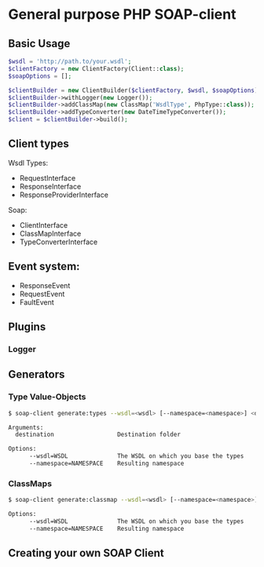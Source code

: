 # General purpose PHP SOAP-client

## Basic Usage
```php
$wsdl = 'http://path.to/your.wsdl';
$clientFactory = new ClientFactory(Client::class);
$soapOptions = [];

$clientBuilder = new ClientBuilder($clientFactory, $wsdl, $soapOptions);
$clientBuilder->withLogger(new Logger());
$clientBuilder->addClassMap(new ClassMap('WsdlType', PhpType::class));
$clientBuilder->addTypeConverter(new DateTimeTypeConverter());
$client = $clientBuilder->build();
```

## Client types
Wsdl Types:
- RequestInterface
- ResponseInterface
- ResponseProviderInterface

Soap: 
- ClientInterface
- ClassMapInterface
- TypeConverterInterface

## Event system:
- ResponseEvent
- RequestEvent
- FaultEvent

## Plugins
### Logger


## Generators

### Type Value-Objects
```sh
$ soap-client generate:types --wsdl=<wsdl> [--namespace=<namespace>] <destination>

Arguments:
  destination                  Destination folder

Options:
      --wsdl=WSDL              The WSDL on which you base the types
      --namespace=NAMESPACE    Resulting namespace
```

### ClassMaps
```sh
$ soap-client generate:classmap --wsdl=<wsdl> [--namespace=<namespace>]

Options:
      --wsdl=WSDL              The WSDL on which you base the types
      --namespace=NAMESPACE    Resulting namespace
```

## Creating your own SOAP Client
